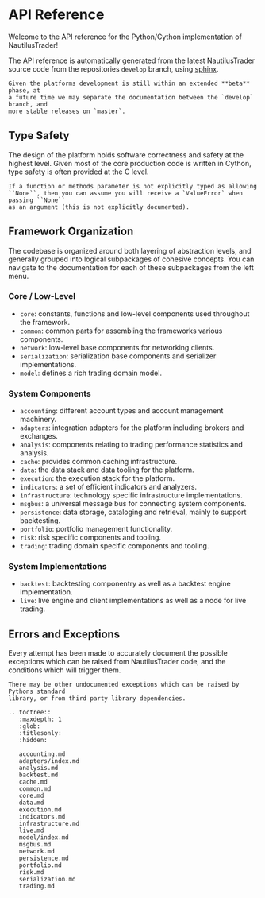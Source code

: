 # API Reference

Welcome to the API reference for the Python/Cython implementation of NautilusTrader!

The API reference is automatically generated from the latest NautilusTrader source 
code from the repositories `develop` branch, using [sphinx](https://www.sphinx-doc.org/en/master/).

```{note}
Given the platforms development is still within an extended **beta** phase, at
a future time we may separate the documentation between the `develop` branch, and
more stable releases on `master`.
```

## Type Safety
The design of the platform holds software correctness and safety at the highest level.
Given most of the core production code is written in Cython, type safety is often provided
at the C level.

```{note}
If a function or methods parameter is not explicitly typed as allowing
``None``, then you can assume you will receive a `ValueError` when passing ``None``
as an argument (this is not explicitly documented).
```

## Framework Organization
The codebase is organized around both layering of abstraction levels, and generally
grouped into logical subpackages of cohesive concepts. You can navigate to the documentation
for each of these subpackages from the left menu.

### Core / Low-Level
- `core`: constants, functions and low-level components used throughout the framework.
- `common`: common parts for assembling the frameworks various components.
- `network`: low-level base components for networking clients.
- `serialization`: serialization base components and serializer implementations.
- `model`: defines a rich trading domain model.

### System Components
- `accounting`: different account types and account management machinery.
- `adapters`: integration adapters for the platform including brokers and exchanges.
- `analysis`: components relating to trading performance statistics and analysis.
- `cache`: provides common caching infrastructure.
- `data`: the data stack and data tooling for the platform.
- `execution`: the execution stack for the platform.
- `indicators`: a set of efficient indicators and analyzers.
- `infrastructure`: technology specific infrastructure implementations.
- `msgbus`: a universal message bus for connecting system components.
- `persistence`: data storage, cataloging and retrieval, mainly to support backtesting.
- `portfolio`: portfolio management functionality.
- `risk`: risk specific components and tooling.
- `trading`: trading domain specific components and tooling.

### System Implementations
- `backtest`: backtesting componentry as well as a backtest engine implementation.
- `live`: live engine and client implementations as well as a node for live trading.

## Errors and Exceptions
Every attempt has been made to accurately document the possible exceptions which
can be raised from NautilusTrader code, and the conditions which will trigger them.

```{warning}
There may be other undocumented exceptions which can be raised by Pythons standard 
library, or from third party library dependencies.
```


```{eval-rst}
.. toctree::
   :maxdepth: 1
   :glob:
   :titlesonly:
   :hidden:
   
   accounting.md
   adapters/index.md
   analysis.md
   backtest.md
   cache.md
   common.md
   core.md
   data.md
   execution.md
   indicators.md
   infrastructure.md
   live.md
   model/index.md
   msgbus.md
   network.md
   persistence.md
   portfolio.md
   risk.md
   serialization.md
   trading.md
```

